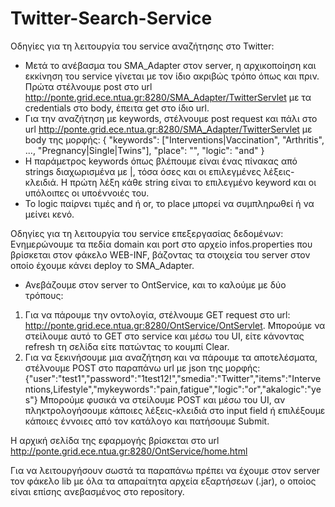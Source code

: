 # Twitter-Search-Service

Οδηγίες για τη λειτουργία του service αναζήτησης στο Twitter:
- Μετά το ανέβασμα του SMA_Adapter στον server, η αρχικοποίηση και εκκίνηση του service γίνεται με τον ίδιο ακριβώς τρόπο όπως και πριν. Πρώτα στέλνουμε post στο url http://ponte.grid.ece.ntua.gr:8280/SMA_Adapter/TwitterServlet με τα credentials στο body, έπειτα get στο ίδιο url.
- Για την αναζήτηση με keywords, στέλνουμε post request και πάλι στο url http://ponte.grid.ece.ntua.gr:8280/SMA_Adapter/TwitterServlet με body της μορφής:
{
  "keywords": ["Interventions|Vaccination", "Arthritis", ..., "Pregnancy|Single|Twins"],
  "place": "",
  "logic": "and"
}
- Η παράμετρος keywords όπως βλέπουμε είναι ένας πίνακας από strings διαχωρισμένα με |, τόσα όσες και οι επιλεγμένες λέξεις-κλειδιά. Η πρώτη λέξη κάθε string είναι το επιλεγμένο keyword και οι υπόλοιπες οι υποέννοιές του.
- Το logic παίρνει τιμές and ή or, το place μπορεί να συμπληρωθεί ή να μείνει κενό.

Οδηγίες για τη λειτουργία του service επεξεργασίας δεδομένων:
Ενημερώνουμε τα πεδία domain και port στο αρχείο infos.properties που βρίσκεται στον φάκελο WEB-INF, βάζοντας τα στοιχεία του server στον οποίο έχουμε κάνει deploy το SMA_Adapter.
- Ανεβάζουμε στον server το OntService, και το καλούμε με δύο τρόπους:
1. Για να πάρουμε την οντολογία, στέλνουμε GET request στο url: http://ponte.grid.ece.ntua.gr:8280/OntService/OntServlet. Μπορούμε να στείλουμε αυτό το GET στο service και μέσω του UI, είτε κάνοντας refresh τη σελίδα είτε πατώντας το κουμπί Clear.
2.  Για να ξεκινήσουμε μια αναζήτηση και να πάρουμε τα αποτελέσματα, στέλνουμε POST στο παραπάνω url με json της μορφής:{"user":"test1","password":"1test12!","smedia":"Twitter","items":"Interventions,Lifestyle","mykeywords":"pain,fatigue","logic":"or","akalogic":"yes"}
Μπορούμε φυσικά να στείλουμε POST και μέσω του UI, αν πληκτρολογήσουμε κάποιες λέξεις-κλειδιά στο input field ή επιλέξουμε κάποιες έννοιες από τον κατάλογο και πατήσουμε Submit.

Η αρχική σελίδα της εφαρμογής βρίσκεται στο url http://ponte.grid.ece.ntua.gr:8280/OntService/home.html

Για να λειτουργήσουν σωστά τα παραπάνω πρέπει να έχουμε στον server τον φάκελο lib με όλα τα απαραίτητα αρχεία εξαρτήσεων (.jar), ο οποίος είναι επίσης ανεβασμένος στο repository.
